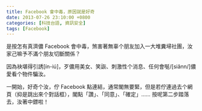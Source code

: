 ```yaml
---
title: Facebook 會中毒，原因就是好奇
date: 2013-07-26 23:10:00 +0800
categories: [科技台語, 資訊安全]
tags: [Facebook]
---
```


是按怎有真濟儂 Facebook 會中毒，煞害著無辜个朋友加入一大堆糞埽社團，汝家己嘛予不滿个朋友切斷關係？

因為袂堪得引誘\[ín-iú\]，歹儂用美女、笑詼、刺激性个消息、任何會唌/[siânn/]儂愛看个物件騙汝。

一開始，好奇个汝，佇 Facebook 點連結，通常閣無要緊，但是若佇連過去个網頁（抑是跳出來个對話框），閣點「讚」、「同意」、「確定」…… 按呢第二步踏落去，汝著中鏢啦！

